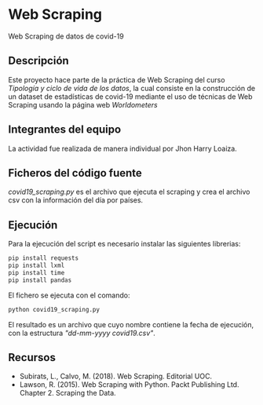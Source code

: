 # Web Scraping
Web Scraping de datos de covid-19

## Descripción

Este proyecto hace parte de la práctica de Web Scraping del curso *Tipología y ciclo de vida de los datos*, la cual consiste en la construcción de un dataset de estadísticas de covid-19 mediante el uso de técnicas de Web Scraping usando la página web *Worldometers*

## Integrantes del equipo
La actividad fue realizada de manera individual por Jhon Harry Loaiza.

## Ficheros del código fuente
*covid19_scraping.py* es el archivo que ejecuta el scraping y crea el archivo csv con la información del día por países. 

## Ejecución
Para la ejecución del script es necesario instalar las siguientes librerias:
```python
pip install requests
pip install lxml
pip install time
pip install pandas
```
El fichero se ejecuta con el comando:

```python
python covid19_scraping.py
```

El resultado es un archivo que cuyo nombre contiene la fecha de ejecución, con la estructura *"dd-mm-yyyy covid19.csv"*.  

## Recursos
* Subirats, L., Calvo, M. (2018). Web Scraping. Editorial UOC.
* Lawson, R. (2015). Web Scraping with Python. Packt Publishing Ltd. Chapter 2. Scraping the Data.
